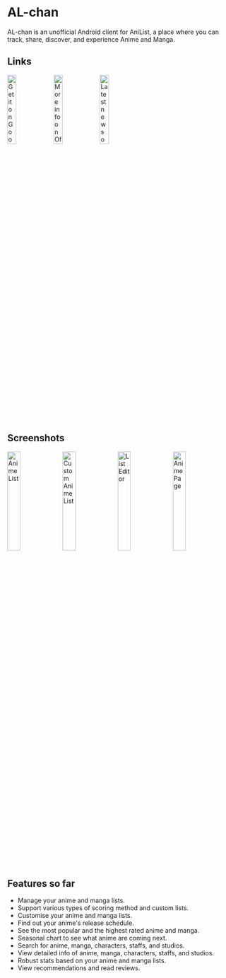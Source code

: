 # AL-chan
AL-chan is an unofficial Android client for AniList, a place where you can track, share, discover, and experience Anime and Manga.

## Links
<a href='https://play.google.com/store/apps/details?id=com.zen.alchan&pcampaignid=pcampaignidMKT-Other-global-all-co-prtnr-py-PartBadge-Mar2515-1'><img alt='Get it on Google Play' src='https://play.google.com/intl/en_us/badges/static/images/badges/en_badge_web_generic.png' width="20%" ></a> <a href='https://zend10.github.io/AL-chan/'><img alt='More info on Official Site' src='https://raw.githubusercontent.com/zend10/AL-chan/master/docs/images/site-badge.png' width="20%" ></a> <a href='https://twitter.com/alchan_app'><img alt='Latest news on Twitter' src='https://raw.githubusercontent.com/zend10/AL-chan/master/docs/images/twitter-badge.png' width="20%" ></a>

## Screenshots
<img alt="Anime List" src="https://raw.githubusercontent.com/zend10/AL-chan/master/docs/images/1.png" width="24%" ></a> <img alt="Custom Anime List" src="https://raw.githubusercontent.com/zend10/AL-chan/master/docs/images/2.png" width="24%" ></a> <img alt="List Editor" src="https://raw.githubusercontent.com/zend10/AL-chan/master/docs/images/3.png" width="24%" ></a> <img alt="Anime Page" src="https://raw.githubusercontent.com/zend10/AL-chan/master/docs/images/4.png" width="24%" ></a>

## Features so far
- Manage your anime and manga lists.
- Support various types of scoring method and custom lists.
- Customise your anime and manga lists.
- Find out your anime's release schedule.
- See the most popular and the highest rated anime and manga.
- Seasonal chart to see what anime are coming next.
- Search for anime, manga, characters, staffs, and studios.
- View detailed info of anime, manga, characters, staffs, and studios.
- Robust stats based on your anime and manga lists.
- View recommendations and read reviews.
